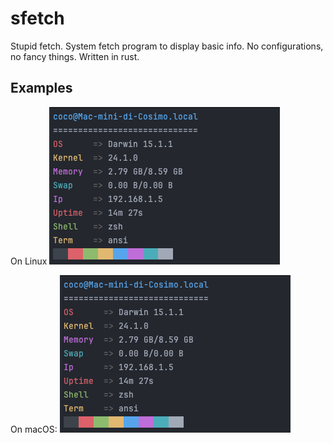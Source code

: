 # sfetch
Stupid fetch. System fetch program to display basic info.
No configurations, no fancy things.
Written in rust.

## Examples

On Linux
![screenshot](image/Screenshot_macos.png)

On macOS:
![screenshot](image/Screenshot_macos.png)
